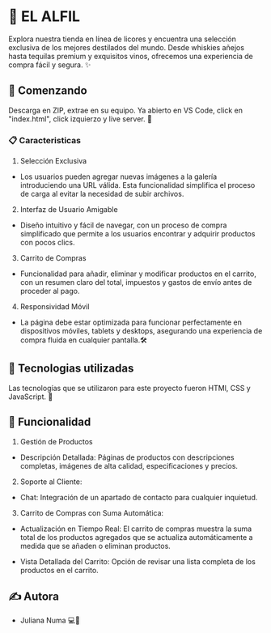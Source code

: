 # 🍻 EL ALFIL

Explora nuestra tienda en línea de licores y encuentra una selección exclusiva de los mejores destilados del mundo. Desde whiskies añejos hasta tequilas premium y exquisitos vinos, ofrecemos una experiencia de compra fácil y segura. ✨

## 🏁 Comenzando

Descarga en ZIP, extrae en su equipo. Ya abierto en VS Code, click en "index.html", click izquierzo y live server. 🎉

### 📋 Caracteristicas

1. Selección Exclusiva

- Los usuarios pueden agregar nuevas imágenes a la galería introduciendo una URL válida. Esta funcionalidad simplifica el proceso de carga al evitar la necesidad de subir archivos.

2. Interfaz de Usuario Amigable
   
- Diseño intuitivo y fácil de navegar, con un proceso de compra simplificado que permite a los usuarios encontrar y adquirir productos con pocos clics.
  
3. Carrito de Compras

- Funcionalidad para añadir, eliminar y modificar productos en el carrito, con un resumen claro del total, impuestos y gastos de envío antes de proceder al pago.

 4. Responsividad Móvil

- La página debe estar optimizada para funcionar perfectamente en dispositivos móviles, tablets y desktops, asegurando una experiencia de compra fluida en cualquier pantalla.🛠️

## 🚀 Tecnologias utilizadas

 Las tecnologías que se utilizaron para este proyecto fueron HTMl, CSS y JavaScript. 🌟

## 🤝 Funcionalidad

1. Gestión de Productos
  
- Descripción Detallada: Páginas de productos con descripciones completas, imágenes de alta calidad, especificaciones y precios.

2. Soporte al Cliente:
   
-  Chat: Integración de un apartado de contacto para cualquier inquietud.

3. Carrito de Compras con Suma Automática:

- Actualización en Tiempo Real: El carrito de compras muestra la suma total de los productos agregados que se actualiza automáticamente a medida que se añaden o eliminan productos.
  
- Vista Detallada del Carrito: Opción de revisar una lista completa de los productos en el carrito.

## ✍️ Autora
- Juliana Numa 💻🪫
